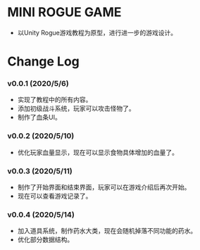 # MINI ROGUE GAME

- 以Unity Rogue游戏教程为原型，进行进一步的游戏设计。

# Change Log

### v0.0.1 (2020/5/6)

- 实现了教程中的所有内容。
- 添加初级战斗系统，玩家可以攻击怪物了。
- 制作了血条UI。

### v0.0.2 (2020/5/10)

- 优化玩家血量显示，现在可以显示食物具体增加的血量了。

### v0.0.3 (2020/5/11)

- 制作了开始界面和结束界面，玩家可以在游戏介绍后再次开始。
- 现在可以查看游戏记录了。

### v0.0.4 (2020/5/14)

- 加入道具系统，制作药水大类，现在会随机掉落不同功能的药水。
- 优化部分数据结构。
